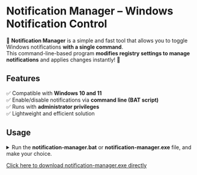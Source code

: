 # Notification Manager – Windows Notification Control  

📢 **Notification Manager** is a simple and fast tool that allows you to toggle Windows notifications **with a single command**.  
This command-line-based program **modifies registry settings to manage notifications** and applies changes instantly! 🚀  

## Features  
✅ Compatible with **Windows 10 and 11**  
✅ Enable/disable notifications via **command line (BAT script)**  
✅ Runs with **administrator privileges**  
✅ Lightweight and efficient solution  

## Usage
<details>
<summary>Run the <b>notification-manager.bat</b> or <b>notification-manager.exe</b> file, and make your choice.<br></summary>
<img src="https://github.com/user-attachments/assets/28f587ea-e726-4cd6-833c-c189f4757dee"></details>

<a href="https://github.com/m3tozz/windows-notification-manager/releases/download/1.0/notification-manager.exe">Click here to download notification-manager.exe directly</a>
